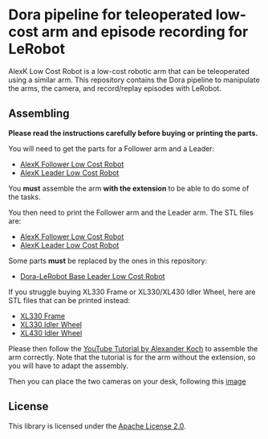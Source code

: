 # Dora pipeline for teleoperated low-cost arm and episode recording for LeRobot

AlexK Low Cost Robot is a low-cost robotic arm that can be teleoperated using a similar arm. This repository contains
the Dora pipeline to manipulate the arms, the camera, and record/replay episodes with LeRobot.

## Assembling

**Please read the instructions carefully before buying or printing the parts.**

You will need to get the parts for a Follower arm and a Leader:

- [AlexK Follower Low Cost Robot](https://github.com/AlexanderKoch-Koch/low_cost_robot/?tab=readme-ov-file#follower-arm)
- [AlexK Leader Low Cost Robot](https://github.com/AlexanderKoch-Koch/low_cost_robot/?tab=readme-ov-file#follower-arm)

You **must** assemble the arm **with the extension** to be able to do some of the tasks.

You then need to print the Follower arm and the Leader arm. The STL files are:

- [AlexK Follower Low Cost Robot](https://github.com/AlexanderKoch-Koch/low_cost_robot/tree/main/hardware/follower/stl)
- [AlexK Leader Low Cost Robot](https://github.com/AlexanderKoch-Koch/low_cost_robot/tree/main/hardware/leader/stl)

Some parts **must** be replaced by the ones in this repository:

- [Dora-LeRobot Base Leader Low Cost Robot](stl/LEADER_Base.stl)

If you struggle buying XL330 Frame or XL330/XL430 Idler Wheel, here are STL files that can be printed instead:

- [XL330 Frame](stl/XL330_Frame.stl)
- [XL330 Idler Wheel](stl/XL330_Idler_Wheel.stl)
- [XL430 Idler Wheel](stl/XL430_Idler_Wheel.stl)

Please then follow the [YouTube Tutorial by Alexander Koch](https://youtu.be/RckrXOEoWrk?si=ZXDnnlF6BQd_o7v8) to
assemble the arm correctly.
Note that the tutorial is for the arm without the extension, so you will have to adapt the assembly.

Then you can place the two cameras on your desk, following this [image]()

## License

This library is licensed under the [Apache License 2.0](../../LICENSE).